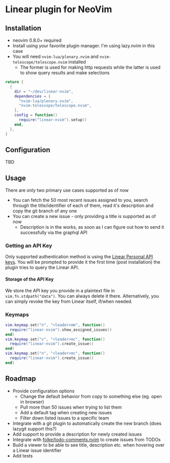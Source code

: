 # Linear plugin for NeoVim

## Installation
* neovim 0.8.0+ required
* Install using your favorite plugin manager. I'm using lazy.nvim in this case
* You will need `nvim-lua/plenary.nvim` and `nvim-telescope/telescope.nvim` installed
   * The former is used for making http requests while the latter is used to show query results and make selections 
  
```lua
return {
  {
    dir = "~/dev/linear-nvim",
    dependencies = {
      "nvim-lua/plenary.nvim",
      "nvim-telescope/telescope.nvim",
    },
    config = function()
      require("linear-nvim").setup()
    end,
  },
}
```

## Configuration
TBD

## Usage
There are only two primary use cases supported as of now
* You can fetch the 50 most recent issues assigned to you, search through the title/identifier of each of them, read it's description and copy the git branch of any one
* You can create a new issue - only providing a title is supported as of now
  * Description is in the works, as soon as I can figure out how to send it successfully via the graphql API 

### Getting an API Key

Only supported authentication method is using the [Linear Personal API keys](https://developers.linear.app/docs/graphql/working-with-the-graphql-api#personal-api-keys). 
You will be prompted to provide it the first time (post installation) the plugin tries to query the Linear API.

#### Storage of the API Key

We store the API key you provide in a plaintext file in `vim.fn.stdpath("data")`. You can always delete it there. Alternatively, you can simply revoke the key from Linear itself, if/when needed.

### Keymaps

```lua
vim.keymap.set("n", "<leader>mm", function()
  require("linear-nvim").show_assigned_issues()
end)
vim.keymap.set("v", "<leader>mc", function()
  require("linear-nvim").create_issue()
end)
vim.keymap.set("n", "<leader>mc", function()
  require("linear-nvim").create_issue()
end)
```

## Roadmap

* Provide configuration options
  * Change the default behavior from copy to something else (eg. open in browser)
  * Pull more than 50 issues when trying to list them
  * Add a default tag when creating new issues
  * Filter down listed issues to a specific team
* Integrate with a git plugin to automatically create the new branch (does lazygit support this?)
* Add support to provide a description for newly created issues
* Integrate with [folke/todo-comments.nvim](https://github.com/folke/todo-comments.nvim) to create issues from TODOs
* Build a viewer to be able to see title, description etc. when hovering over a Linear issue identifier
* Add tests
